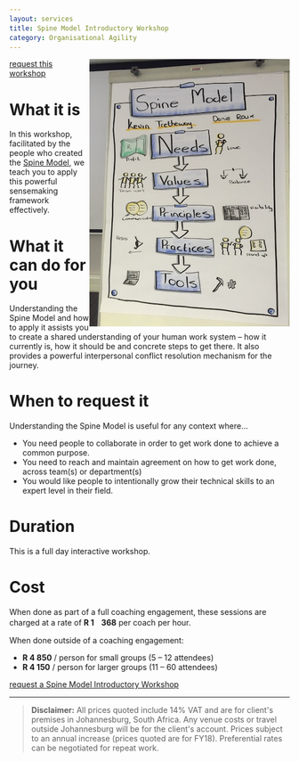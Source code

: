 ```yaml
---
layout: services
title: Spine Model Introductory Workshop
category: Organisational Agility
---
```

<img style="float:right" src="../../assets/img/services/spine-model.jpg" />

[request this workshop]()

# What it is
In this workshop, facilitated by the people who created the [Spine Model](http://spinemodel.info), we teach you to apply this powerful sensemaking framework effectively.

# What it can do for you
Understanding the Spine Model and how to apply it assists you to create a shared understanding of your human work system – how it currently is, how it should be and concrete steps to get there. It also provides a powerful interpersonal conflict resolution mechanism for the journey.

# When to request it
Understanding the Spine Model is useful for any context where...

* You need people to collaborate in order to get work done to achieve a common purpose. 
* You need to reach and maintain agreement on how to get work done, across team(s) or department(s)
* You would like people to intentionally grow their technical skills to an expert level in their field.

# Duration
This is a full day interactive workshop.

# Cost
When done as part of a full coaching engagement, these sessions are charged at a rate of **R 1ﾠ368** per coach per hour.

When done outside of a coaching engagement:

* **R 4 850** / person for small groups (5 – 12 attendees)
* **R 4 150** / person for larger groups (11 – 60 attendees) 

[request a Spine Model Introductory Workshop]()


---
> **Disclaimer:** All prices quoted include 14% VAT and are for client's premises in Johannesburg, South Africa. Any venue costs or travel outside Johannesburg will be for the client's account. Prices subject to an annual increase (prices quoted are for FY18). Preferential rates can be negotiated for repeat work.